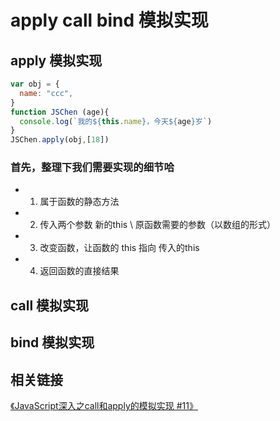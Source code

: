 # apply call bind 模拟实现

## apply 模拟实现

```js
var obj = {
  name: "ccc",
}
function JSChen (age){
  console.log(`我的${this.name}，今天${age}岁`)
}
JSChen.apply(obj,[18])
```

### 首先，整理下我们需要实现的细节哈

- 1. 属于函数的静态方法

- 2. 传入两个参数 新的this \ 原函数需要的参数（以数组的形式）

- 3. 改变函数，让函数的 this 指向 传入的this

- 4. 返回函数的直接结果



## call 模拟实现
## bind 模拟实现


## 相关链接

[《JavaScript深入之call和apply的模拟实现 #11》](https://github.com/mqyqingfeng/Blog/issues/11)